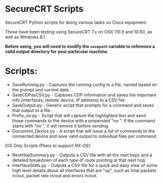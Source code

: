 SecureCRT Scripts
==================
SecureCRT Python scripts for doing various tasks on Cisco equipment.

These have been testing using SecureCRT 7.x on OSX (10.9 and 10.10), as well as Windows 8.1.

**Before using, you will need to modify the `savepath` variable to reference a valid output directory for your particular machine.**

Scripts:
========
* SaveRunning.py - Captures the running config to a file, named based on the prompt and current date.
* SaveCDPasCSV.py - Captures CDP information and saves the important info (interfaces, remote device, IP address) to a CSV file
* SaveOutput.py - Generic script that prompts for a command and saves that output to a file.
* Prefix_no.py - Script that will capture the highlighted text and send those commands to the device with a prepended "no ".  If the command starts with "no ", it will remove it before sending.
* Document_Device.py - A script that will issue a list of commands to the connected device and save valid output to individual files per command.

*IOS Only Scripts (Plans to support NX-OS):*
* NextHopSummary.py - Outputs a CSV file with all the next hops and a detailed breakdown of each type of route pointing at that next hop.
* InterfaceStats.py - Outputs a CSV file for a quick and easy view of some high level details about all interfaces that are "up", such as total packets in/out, packet rate in/out and errors in/out.
